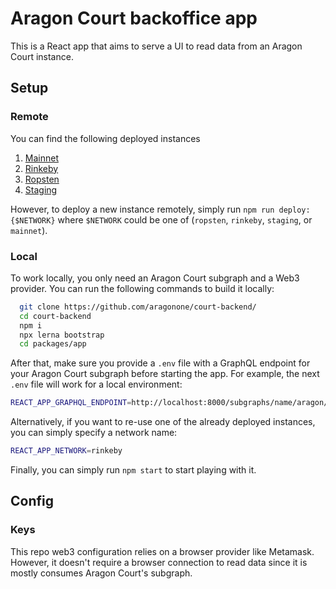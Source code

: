 # Aragon Court backoffice app

This is a React app that aims to serve a UI to read data from an Aragon Court instance.

## Setup

### Remote

You can find the following deployed instances

1. [Mainnet](https://aragon-court.firebaseapp.com/)
2. [Rinkeby](https://aragon-court-rinkeby.firebaseapp.com/)
3. [Ropsten](https://aragon-court-ropsten.firebaseapp.com/)
4. [Staging](https://aragon-court-staging.firebaseapp.com/)

However, to deploy a new instance remotely, simply run `npm run deploy:{$NETWORK}` where `$NETWORK` could be one of (`ropsten`, `rinkeby`, `staging`, or `mainnet`).

### Local

To work locally, you only need an Aragon Court subgraph and a Web3 provider. 
You can run the following commands to build it locally:

```bash
  git clone https://github.com/aragonone/court-backend/
  cd court-backend
  npm i
  npx lerna bootstrap
  cd packages/app
```
 
After that, make sure you provide a `.env` file with a GraphQL endpoint for your Aragon Court subgraph before starting the app.
For example, the next `.env` file will work for a local environment:

```bash
REACT_APP_GRAPHQL_ENDPOINT=http://localhost:8000/subgraphs/name/aragon/aragon-court-rpc
```

Alternatively, if you want to re-use one of the already deployed instances, you can simply specify a network name:

```bash
REACT_APP_NETWORK=rinkeby
```

Finally, you can simply run `npm start` to start playing with it.

## Config

### Keys

This repo web3 configuration relies on a browser provider like Metamask. However, it doesn't require a browser connection to read data since it is mostly consumes Aragon Court's subgraph.
